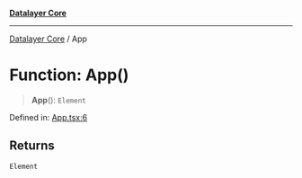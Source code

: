 [**Datalayer Core**](../README.md)

***

[Datalayer Core](../globals.md) / App

# Function: App()

> **App**(): `Element`

Defined in: [App.tsx:6](https://github.com/datalayer/core/blob/9ee3ff986a1d03c6ccac416bca5e4f4dbdeb71a8/src/App.tsx#L6)

## Returns

`Element`
